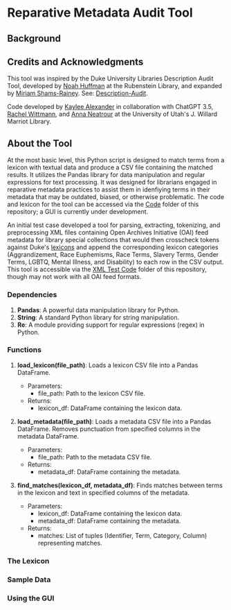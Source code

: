 # Reparative Metadata Audit Tool

## Background

## Credits and Acknowledgments
This tool was inspired by the Duke University Libraries Description Audit Tool, developed by [Noah Huffman](https://github.com/noahgh221) at the Rubenstein Library, and expanded by [Miriam Shams-Rainey](https://github.com/mshamsrainey). See: [Description-Audit](https://github.com/duke-libraries/description-audit/tree/main). 

Code developed by [Kaylee Alexander](https://github.com/kayleealexander) in collaboration with ChatGPT 3.5, [Rachel Wittmann](https://github.com/RachelJaneWittmann), and [Anna Neatrour](https://github.com/aneatrour) at the University of Utah's J. Willard Marriot Library.

## About the Tool
At the most basic level, this Python script is designed to match terms from a lexicon with textual data and produce a CSV file containing the matched results. It utilizes the Pandas library for data manipulation and regular expressions for text processing. It was designed for librarians engaged in reparative metadata practices to assist them in idenfiying terms in their metadata that may be outdated, biased, or otherwise problematic. The code and lexicon for the tool can be accessed via the [Code](https://github.com/kayleealexander/RMA-Tool/tree/main/Code) folder of this repository; a GUI is currently under development.

An initial test case developed a tool for parsing, extracting, tokenizing, and preprocessing XML files containing Open Archives Initiative (OAI) feed metadata for library special collections that would then crosscheck tokens against Duke's [lexicons](https://github.com/duke-libraries/description-audit/tree/main/lexicons) and append the corresponding lexicon categories (Aggrandizement, Race Euphemisms, Race Terms, Slavery Terms, Gender Terms, LGBTQ, Mental Illness, and Disability) to each row in the CSV output. This tool is accessible via the [XML Test Code](https://github.com/kayleealexander/RMA-Tool/tree/main/XML%20Test%20Code) folder of this repository, though may not work with all OAI feed formats. 

### Dependencies 
1. **Pandas**: A powerful data manipulation library for Python.
2. **String**: A standard Python library for string manipulation.
3. **Re**: A module providing support for regular expressions (regex) in Python.

### Functions 
1. **load_lexicon(file_path)**: Loads a lexicon CSV file into a Pandas DataFrame.
   - Parameters:
      - file_path: Path to the lexicon CSV file.
    - Returns:
      - lexicon_df: DataFrame containing the lexicon data.

2. **load_metadata(file_path)**: Loads a metadata CSV file into a Pandas DataFrame. Removes punctuation from specified columns in the metadata DataFrame.
   - Parameters:
     - file_path: Path to the metadata CSV file.
   - Returns:
     - metadata_df: DataFrame containing the metadata.

3. **find_matches(lexicon_df, metadata_df)**: Finds matches between terms in the lexicon and text in specified columns of the metadata.
   - Parameters:
     - lexicon_df: DataFrame containing the lexicon data.
     - metadata_df: DataFrame containing the metadata.
   - Returns:
     - matches: List of tuples (Identifier, Term, Category, Column) representing matches.

### The Lexicon

### Sample Data

### Using the GUI
